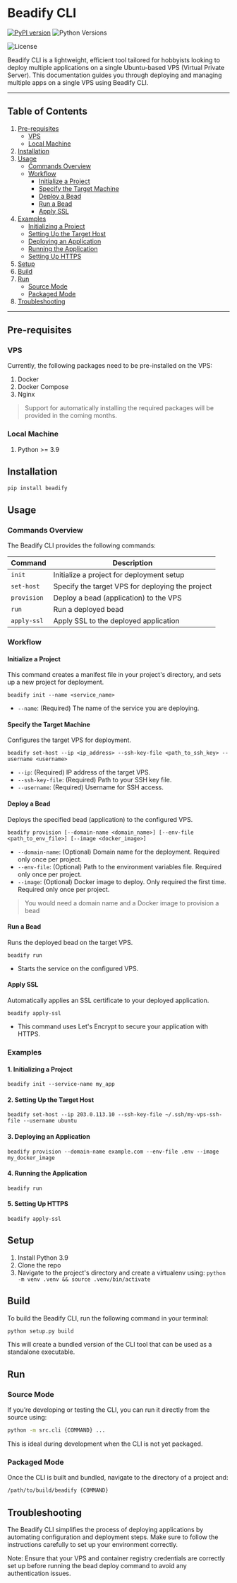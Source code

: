 # Beadify CLI

[![PyPI version](https://img.shields.io/pypi/v/beadify.svg)](https://pypi.org/project/beadify/)
![Python Versions](https://img.shields.io/pypi/pyversions/beadify.svg)
<!-- ![PyPI - Downloads](https://img.shields.io/pypi/dm/beadify) -->
![License](https://img.shields.io/pypi/l/beadify)

Beadify CLI is a lightweight, efficient tool tailored for hobbyists looking to deploy multiple applications on a single Ubuntu-based VPS (Virtual Private Server). This documentation guides you through deploying and managing multiple apps on a single VPS using Beadify CLI.


---
## Table of Contents
1. [Pre-requisites](#pre-requisites)
   - [VPS](#vps)
   - [Local Machine](#local-machine)
2. [Installation](#installation)
3. [Usage](#usage)
   - [Commands Overview](#commands-overview)
   - [Workflow](#workflow)
     - [Initialize a Project](#initialize-a-project)
     - [Specify the Target Machine](#specify-the-target-machine)
     - [Deploy a Bead](#deploy-a-bead)
     - [Run a Bead](#run-a-bead)
     - [Apply SSL](#apply-ssl)
4. [Examples](#examples)
   - [Initializing a Project](#1-initializing-a-project)
   - [Setting Up the Target Host](#2-setting-up-the-target-host)
   - [Deploying an Application](#3-deploying-an-application)
   - [Running the Application](#4-running-the-application)
   - [Setting Up HTTPS](#5-setting-up-https)
5. [Setup](#setup)
6. [Build](#build)
7. [Run](#run)
   - [Source Mode](#source-mode)
   - [Packaged Mode](#packaged-mode)
8. [Troubleshooting](#troubleshooting)
---


## Pre-requisites
### VPS
Currently, the following packages need to be pre-installed on the VPS:
1. Docker
2. Docker Compose
3. Nginx

> Support for automatically installing the required packages will be provided in the coming months.

### Local Machine
1. Python >= 3.9

## Installation
```bash
pip install beadify
```


## Usage

### Commands Overview

The Beadify CLI provides the following commands:

| Command     | Description                                           |
|-------------|-------------------------------------------------------|
| `init`        | Initialize a project for deployment setup             |
| `set-host`    | Specify the target VPS for deploying the project      |
| `provision`   | Deploy a bead (application) to the VPS                |
| `run`         | Run a deployed bead                                   |
| `apply-ssl`   | Apply SSL to the deployed application                 |

### Workflow
#### Initialize a Project
This command creates a manifest file in your project's directory, and sets up a new project for deployment.

```
beadify init --name <service_name>
```

- `--name`: (Required) The name of the service you are deploying.

#### Specify the Target Machine
Configures the target VPS for deployment.

```
beadify set-host --ip <ip_address> --ssh-key-file <path_to_ssh_key> --username <username>
```

- `--ip`: (Required) IP address of the target VPS.  
- `--ssh-key-file`: (Required) Path to your SSH key file.  
- `--username`: (Required) Username for SSH access.

#### Deploy a Bead
Deploys the specified bead (application) to the configured VPS.

```
beadify provision [--domain-name <domain_name>] [--env-file <path_to_env_file>] [--image <docker_image>]
```

- `--domain-name`: (Optional) Domain name for the deployment. Required only once per project.
- `--env-file`: (Optional) Path to the environment variables file. Required only once per project.
- `--image`: (Optional) Docker image to deploy. Only required the first time. Required only once per project.

> You would need a domain name and a Docker image to provision a bead

#### Run a Bead
Runs the deployed bead on the target VPS.

```
beadify run
```

- Starts the service on the configured VPS.

#### Apply SSL
Automatically applies an SSL certificate to your deployed application.

```
beadify apply-ssl
```

- This command uses Let's Encrypt to secure your application with HTTPS.


### Examples

#### 1. Initializing a Project
```
beadify init --service-name my_app
```

#### 2. Setting Up the Target Host
```
beadify set-host --ip 203.0.113.10 --ssh-key-file ~/.ssh/my-vps-ssh-file --username ubuntu
```

#### 3. Deploying an Application
```
beadify provision --domain-name example.com --env-file .env --image my_docker_image
```

#### 4. Running the Application
```
beadify run
```

#### 5. Setting Up HTTPS
```
beadify apply-ssl
```

## Setup
1. Install Python 3.9
2. Clone the repo
3. Navigate to the project's directory and create a virtualenv using: `python -m venv .venv && source .venv/bin/activate`


## Build
To build the Beadify CLI, run the following command in your terminal:
```bash
python setup.py build
```
This will create a bundled version of the CLI tool that can be used as a standalone executable.


## Run
### Source Mode
If you’re developing or testing the CLI, you can run it directly from the source using:
```bash
python -m src.cli {COMMAND} ...
```
This is ideal during development when the CLI is not yet packaged.

### Packaged Mode
Once the CLI is built and bundled, navigate to the directory of a project and:
```bash
/path/to/build/beadify {COMMAND}
```


## Troubleshooting
The Beadify CLI simplifies the process of deploying applications by automating configuration and deployment steps. Make sure to follow the instructions carefully to set up your environment correctly.

Note: Ensure that your VPS and container registry credentials are correctly set up before running the bead deploy command to avoid any authentication issues.
